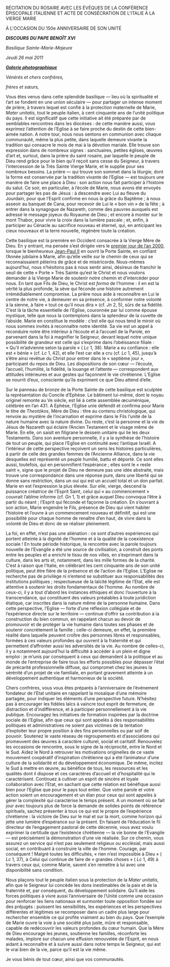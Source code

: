RÉCITATION DU ROSAIRE AVEC LES ÉVÈQUES DE LA CONFÉRENCE ÉPISCOPALE ITALIENNE ET ACTE DE CONSÉCRATION DE L'ITALIE À LA VIERGE MARIE

À L'OCCASION DU 150e ANNIVERSAIRE DE SON UNITÉ

***DISCOURS*** ***DU PAPE BENOÎT XVI***

*Basilique Sainte-Marie-Majeure*

*Jeudi* *26 mai 2011*

***[Galerie photographique](http://www.vatican.va/news_services/liturgy/photogallery/2011/20110526/index.html)***

*Vénérés et chers confrères,*

*frères et sœurs,*

Vous êtes venus dans cette splendide basilique — lieu où la spiritualité et l’art se fondent en une union séculaire — pour partager un intense moment de prière, à travers lequel est confié à la protection maternelle de Marie, *Mater unitatis*, tout le peuple italien, à cent cinquante ans de l’unité politique du pays. Il est significatif que cette initiative ait été préparée par de semblables rencontres dans les diocèses : de cette manière aussi, vous exprimez l’attention de l’Eglise à se faire proche du destin de cette bien-aimée nation. A notre tour, nous nous sentons en communion avec chaque communauté, même la plus petite, dans laquelle demeure vivante la tradition qui consacre le mois de mai à la dévotion mariale. Elle trouve son expression dans de nombreux signes : sanctuaires, petites églises, œuvres d’art et, surtout, dans la prière du saint rosaire, par laquelle le peuple de Dieu rend grâce pour le bien qu’il reçoit sans cesse du Seigneur, à travers l’intercession de la Très Sainte Vierge Marie, et le supplie pour ses nombreux besoins. La prière — qui trouve son sommet dans la liturgie, dont la forme est conservée par la tradition vivante de l’Eglise — est toujours une manière de faire une place à Dieu : son action nous fait participer à l’histoire du salut. Ce soir, en particulier, à l’école de Marie, nous avons été envoyés pour partager les pas de Jésus : à descendre avec Lui au fleuve du Jourdain, pour que l’Esprit confirme en nous la grâce du Baptême ; à nous asseoir au banquet de Cana, pour recevoir de Lui le « bon vin » de la fête ; à entrer dans la synagogue de Nazareth, comme des pauvres auxquels est adressé le message joyeux du Royaume de Dieu ; et encore à monter sur le mont Thabor, pour vivre la croix dans la lumière pascale ; et, enfin, à participer au Cénacle au sacrifice nouveau et éternel, qui, en anticipant les cieux nouveaux et la terre nouvelle, régénère toute la création.

Cette basilique est la première en Occident consacrée à la Vierge Mère de Dieu. En y entrant, ma pensée s’est dirigée vers le [premier jour de l’an 2000](/content/john-paul-ii/fr/homilies/2000/documents/hf_jp-ii_hom_20000101.html), lorsque le bienheureux [Jean-Paul II](/content/john-paul-ii/fr.html) en ouvrit la Porte Sainte, en confiant l’Année jubilaire à Marie, afin qu’elle veille sur le chemin de ceux qui se reconnaissaient pèlerins de grâce et de miséricorde. Nous-mêmes aujourd’hui, nous n’hésitons pas à nous sentir ainsi, désireux de franchir le seuil de cette « Porte » Très Sainte qu’est le Christ et nous voulons demander à la Vierge Marie de soutenir notre chemin et d’intercéder pour nous. En tant que Fils de Dieu, le Christ est *forma* de l’homme : il en est la vérité la plus profonde, la sève qui féconde une histoire autrement irrémédiablement compromise. La prière nous aide à reconnaître en Lui le centre de notre vie, à demeurer en sa présence, à conformer notre volonté à la sienne, à faire « tout ce qu’il nous dira » (cf. *Jn* 2, 5), sûrs de sa fidélité. C’est là la tâche essentielle de l’Eglise, couronnée par lui comme épouse mystique, telle que nous la contemplons dans la splendeur de la cuvette de l’abside. Marie en constitue le modèle : c’est elle qui nous tend le miroir où nous sommes invités à reconnaître notre identité. Sa vie est un appel à reconduire notre être intérieur à l’écoute et à l’accueil de la Parole, en parvenant dans la foi à magnifier le Seigneur, devant lequel notre unique possibilité de grandeur est celle qui s’exprime dans l’obéissance filiale : « Qu’il m’advienne selon ta parole » ( *Lc* 1, 38). Marie a eu confiance : elle est « bénie » (cf. *Lc* 1, 42), et elle l’est car elle a cru (cf. *Lc* 1, 45), jusqu’à s’être ainsi revêtue du Christ pour entrer dans le « septième jour », participant du repos de Dieu. Les dispositions de son cœur — l’écoute, l’accueil, l’humilité, la fidélité, la louange et l’attente — correspondent aux attitudes intérieures et aux gestes qui façonnent le vie chrétienne. L’Eglise se nourrit d’eux, consciente qu’ils expriment ce que Dieu attend d’elle.

Sur le panneau de bronze de la Porte Sainte de cette basilique est sculptée la représentation du Concile d’Ephèse. Le bâtiment lui-même, dont le noyau originel remonte au Ve siècle, est lié à cette assemblée œcuménique, célébrée en l’an 431. A Ephèse, l’Eglise unie défendit et confirma pour Marie le titre de *Theotókos*, Mère de Dieu : titre au contenu christologique, qui renvoie au mystère de l’incarnation et exprime dans le Fils l’unité de la nature humaine avec la nature divine. Du reste, c’est la personne et la vie de Jésus de Nazareth qui éclaire l’Ancien Testament et le visage même de Marie. En elle, on saisit en filigrane le dessein unitaire qui lie les deux Testaments. Dans son aventure personnelle, il y a la synthèse de l’histoire de tout un peuple, qui place l’Eglise en continuité avec l’antique Israël. A l’intérieur de cette perspective reçoivent un sens les histoires particulières, à partir de celle des grandes femmes de l’Ancienne Alliance, dans la vie desquelles est représenté un peuple humilié, battu et déporté. Ce sont elles aussi, toutefois, qui en personnifient l’espérance ; elles sont le « reste saint », signe que le projet de Dieu ne demeure pas une idée abstraite, mais trouve une correspondance dans une réponse pure, dans une liberté qui se donne sans restriction, dans un oui qui est un accueil total et un don parfait. Marie en est l’expression la plus élevée. Sur elle, vierge, descend la puissance créatrice de l’Esprit Saint, celui qui « au commencement » couvrait l’abîme informe (cf. *Gn* 1, 1) et grâce auquel Dieu convoqua l’être à partir du néant ; l’Esprit qui féconde et façonne la création. En s’ouvrant à son action, Marie engendre le Fils, présence de Dieu qui vient habiter l’histoire et l’ouvre à un commencement nouveau et définitif, qui est une possibilité pour chaque homme de renaître d’en haut, de vivre dans la volonté de Dieu et donc de se réaliser pleinement.

La foi, en effet, n’est pas une aliénation : ce sont d’autres expériences qui portent atteinte à la dignité de l’homme et à la qualité de la coexistence sociale ! En toute période historique, la rencontre avec la parole toujours nouvelle de l’Evangile a été une source de civilisation, a construit des ponts entre les peuples et a enrichi le tissu de nos villes, en s’exprimant dans la culture, dans les arts et, notamment, dans les mille formes de la charité. C’est à raison que l’Italie, en célébrant les cent cinquante ans de son unité politique, peut être fière de la présence et de l’action de l’Eglise. L’Eglise ne recherche pas de privilège ni n’entend se substituer aux responsabilités des institutions politiques ; respectueuse de la laïcité légitime de l’Etat, elle est attentive à soutenir les droits fondamentaux de l’homme. Au nombre de ceux-ci, il y a tout d’abord les instances éthiques et donc l’ouverture à la transcendance, qui constituent des valeurs préalables à toute juridiction étatique, car inscrites dans la nature même de la personne humaine. Dans cette perspective, l’Eglise — forte d’une réflexion collégiale et de l’expérience directe sur le territoire — continue d’offrir sa contribution à la construction du bien commun, en rappelant chacun au devoir de promouvoir et de protéger la vie humaine dans toutes ses phases et de soutenir concrètement la famille ; celle-ci demeure, en effet, la première réalité dans laquelle peuvent croître des personnes libres et responsables, formées à ces valeurs profondes qui ouvrent à la fraternité et qui permettent d’affronter aussi les adversités de la vie. Au nombre de celles-ci, il y a notamment aujourd’hui la difficulté à accéder à un plein et digne emploi : je m’unis par conséquent à ceux qui demandent à la politique et au monde de l’entreprise de faire tous les efforts possibles pour dépasser l’état de précarité professionnelle diffuse, qui compromet chez les jeunes la sérénité d’un projet de vie familiale, en portant gravement atteinte à un développement authentique et harmonieux de la société.

Chers confrères, vous vous êtes préparés à l’anniversaire de l’événement fondateur de l’Etat unitaire en rappelant la mosaïque d’une mémoire partagée, pour indiquer les éléments d’une perspective future. N’hésitez pas à encourager les fidèles laïcs à vaincre tout esprit de fermeture, de distraction et d’indifférence, et à participer personnellement à la vie publique. Encouragez les initiatives de formation inspirées par la doctrine sociale de l’Eglise, afin que ceux qui sont appelés à des responsabilités politiques et administratives ne soient pas victimes de la tentation d’exploiter leur propre position à des fins personnelles ou par soif de pouvoir. Soutenez le vaste réseau de regroupements et d’associations qui promeuvent des œuvres à caractère culturel, social et caritatif. Renouvelez les occasions de rencontre, sous le signe de la réciprocité, entre le Nord et le Sud. Aidez le Nord à retrouver les motivations originelles de ce vaste mouvement coopératif d’inspiration chrétienne qui a été l’animateur d’une culture de la solidarité et du développement économique. De même, incitez le Sud à mettre en œuvre, au bénéfice de tous, les ressources et les qualités dont il dispose et ces caractères d’accueil et d’hospitalité qui le caractérisent. Continuez à cultiver un esprit de sincère et loyale collaboration avec l’Etat, en sachant que cette relation est bénéfique aussi bien pour l’Eglise que pour le pays tout entier. Que votre parole et votre action soient un encouragement et un élan pour ceux qui sont appelés à gérer la complexité qui caractérise le temps présent. A un moment où se fait jour avec toujours plus de force la demande de solides points de référence spirituels, sachez présenter à tous ce qui est le propre de l’expérience chrétienne : la victoire de Dieu sur le mal et sur la mort, comme horizon qui jette une lumière d’espérance sur la présent. En faisant de l’éducation le fil directeur de l’engagement pastoral de cette décennie, vous avez voulu exprimer la certitude que l’existence chrétienne — la vie bonne de l’Evangile — est précisément la démonstration d’une vie réalisée. Sur ce chemin, vous assurez un service qui n’est pas seulement religieux ou ecclésial, mais aussi social, en contribuant à construire la ville de l’homme. Courage, par conséquent ! Malgré toutes les difficultés, « rien n’est impossible à Dieu » ( *Lc* 1, 37), à Celui qui continue de faire de « grandes choses » ( *Lc* 1, 49) à travers ceux qui, comme Marie, savent s’en remettre à lui avec une disponibilité sans condition.

Nous plaçons tout le peuple italien sous la protection de la *Mater unitatis*, afin que le Seigneur lui concède les dons inestimables de la paix et de la fraternité et, par conséquent, du développement solidaire. Qu’il aide les forces politiques à vivre aussi l’anniversaire de l’Unité comme une occasion pour renforcer les liens nationaux et surmonter toute opposition fondée sur des préjugés : puissent les sensibilités, les expériences et les perspectives différentes et légitimes se recomposer dans un cadre plus large pour rechercher ensemble ce qui profite vraiment au bien du pays. Que l’exemple de Marie ouvre la voie à une société plus juste, mûre et responsable, capable de redécouvrir les valeurs profondes du cœur humain. Que la Mère de Dieu encourage les jeunes, soutienne les familles, réconforte les malades, implore sur chacun une effusion renouvelée de l’Esprit, en nous aidant à reconnaître et à suivre aussi dans notre temps le Seigneur, qui est le vrai bien de la vie, parce qu’il est la vie même.

Je vous bénis de tout cœur, ainsi que vos communautés.